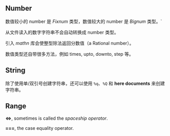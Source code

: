 ## Number

数值较小的 number 是 *Fixnum* 类型，数值较大的 number 是 *Bignum* 类型。`

从文件读入的数字字符串不会自动转换成 number 类型。

引入 *mathn* 库会使整型除法返回分数值（a Rational number）。

数值类型还自带很多方法，例如 times, upto, downto, step 等。

## String

除了使用单/双引号创建字符串，还可以使用 `%q`、`%Q` 和 **here documents** 来创建字符串。

## Range

**<=>**, sometimes is called the *spaceship operator*.

**===**, the case equality operator.
